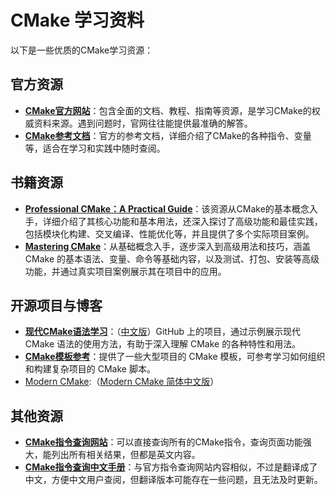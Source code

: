 # CMake 学习资料

以下是一些优质的CMake学习资源：

## 官方资源

- **[CMake官方网站](https://cmake.org/)**：包含全面的文档、教程、指南等资源，是学习CMake的权威资料来源。遇到问题时，官网往往能提供最准确的解答。
- **[CMake参考文档](https://cmake.org/cmake/help/latest/)**：官方的参考文档，详细介绍了CMake的各种指令、变量等，适合在学习和实践中随时查阅。

## 书籍资源

- **[Professional CMake：A Practical Guide](https://crascit.com/professional-cmake/)**：该资源从CMake的基本概念入手，详细介绍了其核心功能和基本用法，还深入探讨了高级功能和最佳实践，包括模块化构建、交叉编译、性能优化等，并且提供了多个实际项目案例。
- **[Mastering CMake](https://cmake.org/cmake/help/book/mastering-cmake/)**：从基础概念入手，逐步深入到高级用法和技巧，涵盖 CMake 的基本语法、变量、命令等基础内容，以及测试、打包、安装等高级功能，并通过真实项目案例展示其在项目中的应用。

## 开源项目与博客

- **[现代CMake语法学习](https://github.com/ttroy50/cmake-examples)**：（[中文版](https://sfumecjf.github.io/cmake-examples-Chinese/)）GitHub 上的项目，通过示例展示现代 CMake 语法的使用方法，有助于深入理解 CMake 的各种特性和用法。
- **[CMake模板参考](https://github.com/acdemiralp/cmake_templates)**：提供了一些大型项目的 CMake 模板，可参考学习如何组织和构建复杂项目的 CMake 脚本。
- [Modern CMake](https://cliutils.gitlab.io/modern-cmake/README.html):（[Modern CMake 简体中文版](https://modern-cmake-cn.github.io/Modern-CMake-zh_CN/)）

## 其他资源

- **[CMake指令查询网站](https://cmake.org/cmake/help/v3.5/)**：可以直接查询所有的CMake指令，查询页面功能强大，能列出所有相关结果，但都是英文内容。
- **[CMake指令查询中文手册](https://www.cnblogs.com/coderfenghc/tag/cmake/)**：与官方指令查询网站内容相似，不过是翻译成了中文，方便中文用户查阅，但翻译版本可能存在一些问题，且无法及时更新。
